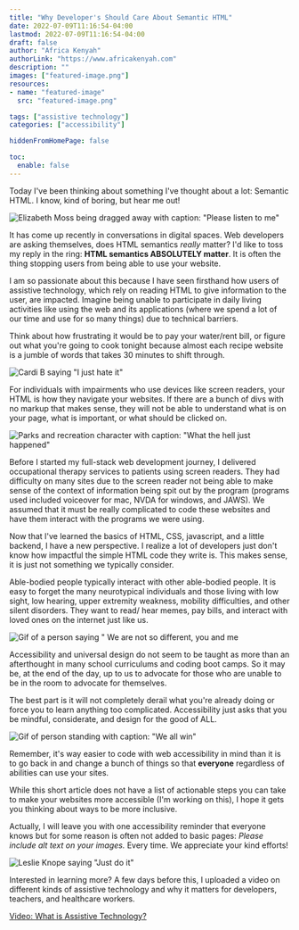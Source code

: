 ```yaml
---
title: "Why Developer's Should Care About Semantic HTML"
date: 2022-07-09T11:16:54-04:00
lastmod: 2022-07-09T11:16:54-04:00
draft: false
author: "Africa Kenyah"
authorLink: "https://www.africakenyah.com"
description: ""
images: ["featured-image.png"]
resources:
- name: "featured-image"
  src: "featured-image.png"

tags: ["assistive technology"]
categories: ["accessibility"]

hiddenFromHomePage: false

toc:
  enable: false
---
```


Today I've been thinking about something I've thought about a lot: Semantic HTML. I know, kind of boring, but hear me out! 

![Elizabeth Moss being dragged away with caption: "Please listen to me"](https://cdn.hashnode.com/res/hashnode/image/upload/v1655629452950/-l1B4Izak.gif)

It has come up recently in conversations in digital spaces. Web developers are asking themselves, does HTML semantics *really* matter? I'd like to toss my reply in the ring: <b>HTML semantics ABSOLUTELY matter</b>.
 It is often the thing stopping users from being able to use your website.

I am so passionate about this because I have seen firsthand how users of assistive technology, which rely on reading HTML to give information to the user, are impacted. Imagine being unable to participate in daily living activities like using the web and its applications (where we spend a lot of our time and use for so many things) due to technical barriers.

 Think about how frustrating it would be to pay your water/rent bill, or figure out what you're going to cook tonight because almost each recipe website is a jumble of words that takes 30 minutes to shift through.


![Cardi B saying "I just hate it"](https://cdn.hashnode.com/res/hashnode/image/upload/v1655630191173/Cu3D4p5Hp.gif)

For individuals with impairments who use devices like screen readers, your HTML is how they navigate your websites. If there are a bunch of divs with no markup that makes sense, they will not be able to understand what is on your page, what is important, or what should be clicked on.

![Parks and recreation character with caption: "What the hell just happened"](https://cdn.hashnode.com/res/hashnode/image/upload/v1655628576032/IEO9IpeAp.gif)

Before I started my full-stack web development journey, I delivered occupational therapy services to patients using screen readers. They had difficulty on many sites due to the screen reader not being able to make sense of the context of information being spit out by the program (programs used included voiceover for mac, NVDA for windows, and JAWS). We assumed that it must be really complicated to code these websites and have them interact with the programs we were using. 

Now that I've learned the basics of HTML, CSS, javascript, and a little backend, I have a new perspective. I realize a lot of developers just don't know how impactful the simple HTML code they write is. This makes sense, it is just not something we typically consider. 

Able-bodied people typically interact with other able-bodied people. It is easy to forget the many neurotypical individuals and those living with low sight, low hearing, upper extremity weakness, mobility difficulties, and other silent disorders. They want to read/ hear memes, pay bills, and interact with loved ones on the internet just like us. 

![Gif of a person saying " We are not so different, you and me](https://cdn.hashnode.com/res/hashnode/image/upload/v1655628979278/T3WNftytd.gif)

Accessibility and universal design do not seem to be taught as more than an afterthought in many school curriculums and coding boot camps. So it may be, at the end of the day, up to us to advocate for those who are unable to be in the room to advocate for themselves. 

The best part is it will not completely derail what you're already doing or force you to learn anything too complicated. Accessibility just asks that you be mindful, considerate, and design for the good of ALL.

![Gif of person standing with caption: "We all win"](https://cdn.hashnode.com/res/hashnode/image/upload/v1655628792989/O8nzjl0RP.gif)

Remember, it's way easier to code with web accessibility in mind than it is to go back in and change a bunch of things so that <b>everyone</b> regardless of abilities can use your sites. 

While this short article does not have a list of actionable steps you can take to make your websites more accessible (I'm working on this), I hope it gets you thinking about ways to be more inclusive.

 Actually, I will leave you with one accessibility reminder that everyone knows but for some reason is often not added to basic pages: <i>Please include alt text on your images.</i> Every time. We appreciate your kind efforts!

![Leslie Knope saying "Just do it"](https://cdn.hashnode.com/res/hashnode/image/upload/v1655630399665/UJKry8RiE.gif)

Interested in learning more? A few days before this, I uploaded a video on different kinds of assistive technology and why it matters for developers, teachers, and healthcare workers.

[Video: What is Assistive Technology? ](https://www.youtube.com/watch?v=S-npp6P6eMM)


